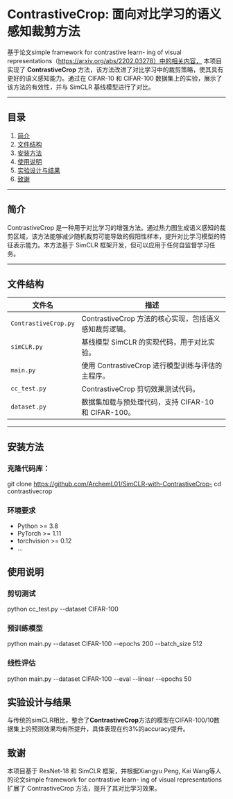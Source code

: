 # ContrastiveCrop: 面向对比学习的语义感知裁剪方法

基于论文simple framework for contrastive learn-
ing of visual representations（https://arxiv.org/abs/2202.03278）中的相关内容，
本项目实现了 **ContrastiveCrop** 方法，该方法改进了对比学习中的裁剪策略，使其具有更好的语义感知能力。通过在 CIFAR-10 和 CIFAR-100 数据集上的实验，展示了该方法的有效性，并与 SimCLR 基线模型进行了对比。

---

## 目录
1. [简介](#简介)
2. [文件结构](#文件结构)
3. [安装方法](#安装方法)
4. [使用说明](#使用说明)
5. [实验设计与结果](#实验设计与结果)
6. [致谢](#致谢)

---

## 简介

ContrastiveCrop 是一种用于对比学习的增强方法。通过热力图生成语义感知的裁剪区域，该方法能够减少随机裁剪可能导致的假阳性样本，提升对比学习模型的特征表示能力。本方法基于 SimCLR 框架开发，但可以应用于任何自监督学习任务。

---

## 文件结构

| 文件名                | 描述                                              |
|-----------------------|---------------------------------------------------|
| `ContrastiveCrop.py`  | ContrastiveCrop 方法的核心实现，包括语义感知裁剪逻辑。 |
| `simCLR.py`           | 基线模型 SimCLR 的实现代码，用于对比实验。          |
| `main.py`             | 使用 ContrastiveCrop 进行模型训练与评估的主程序。  |
| `cc_test.py`          | ContrastiveCrop 剪切效果测试代码。                 |
| `dataset.py`          | 数据集加载与预处理代码，支持 CIFAR-10 和 CIFAR-100。 |

---

## 安装方法

### 克隆代码库：
   git clone https://github.com/ArchemL01/SimCLR-with-ContrastiveCrop-
   cd contrastivecrop

### 环境要求
- Python >= 3.8
- PyTorch >= 1.11
- torchvision >= 0.12
- ...

## 使用说明

### 剪切测试 
python cc_test.py --dataset CIFAR-100

### 预训练模型
python main.py --dataset CIFAR-100 --epochs 200 --batch_size 512

### 线性评估
python main.py --dataset CIFAR-100 --eval --linear --epochs 50

## 实验设计与结果
与传统的simCLR相比，整合了**ContrastiveCrop**方法的模型在CIFAR-100/10数据集上的预测效果均有所提升，具体表现在约3%的accuracy提升。

## 致谢
本项目基于 ResNet-18 和 SimCLR 框架，并根据Xiangyu Peng, Kai Wang等人的论文simple framework for contrastive learn-
ing of visual representations扩展了 ContrastiveCrop 方法，提升了其对比学习效果。
